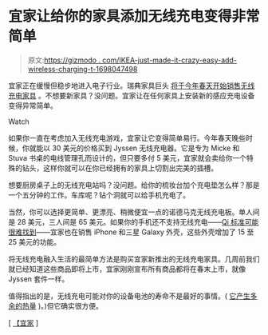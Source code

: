 # 宜家让给你的家具添加无线充电变得非常简单

> 原文:[https://gizmodo . com/IKEA-just-made-it-crazy-easy-add-wireless-charging-t-1698047498](https://gizmodo.com/ikea-just-made-it-crazy-easy-to-add-wireless-charging-t-1698047498)

宜家正在缓慢但稳步地进入电子行业。瑞典家具巨头 [将于今年春天开始销售无线充电家具](http://www.ikea.com/ms/en_US/pressroom/press_materials/USA_PR_Wireless_charging.pdf) 。不想要新家具？没问题。宜家让在任何家具上安装新的感应充电设备变得异常简单。

Watch

如果你一直在考虑加入无线充电游戏，宜家让它变得简单易行。今年春天晚些时候，你就能以 30 美元的价格买到 Jyssen 无线充电器。它是专为 Micke 和 Stuva 书桌的电线管理孔而设计的，但只要多付 5 美元，宜家就会卖给你一个特殊的钻头，这样你就可以在你已经拥有的家具上切割出完美的插槽。

想要厨房桌子上的无线充电站吗？没问题。给你的梳妆台加个充电垫怎么样？那是一个五分钟的工作。车库呢？钻个洞就可以给手机充电了。

当然，你可以选择更简单、更漂亮、稍微便宜一点的诺德马克无线充电板。单人间是 28 美元，三人间是 65 美元。如果你的手机还不支持无线充电——[Qi 标准可能很难找到](http://gizmodo.com/qi-wireless-charging-standard-finalized-5596749)——宜家也在销售 iPhone 和三星 Galaxy 外壳，这些外壳增加了 15 至 25 美元的功能。

将无线充电融入生活的最简单方法是购买宜家新推出的无线充电家具。几周前我们就已经知道这些商品即将上市，宜家刚刚宣布所有商品都将在春末上市，就像 Jyssen 套件一样。

值得指出的是，无线充电可能对你的设备电池的寿命不是最好的事情。( [它产生多余的热量](http://gizmodo.com/how-to-take-care-of-your-smartphone-battery-the-right-w-513217256) )。)但它确实很方便。

[ [【宜家](http://www.ikea.com/ms/en_US/pressroom/press_materials/USA_PR_Wireless_charging.pdf) ]